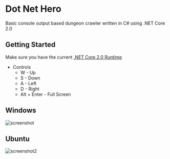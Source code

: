 # Dot Net Hero

Basic console output based dungeon crawler written in C# using .NET Core 2.0
  
## Getting Started

Make sure you have the current [.NET Core 2.0 Runtime](https://www.microsoft.com/net/download/windows "Microsoft .NET Downloads")

* Controls
    * W - Up
    * S - Down
    * A - Left
    * D - Right
    * Alt + Enter - Full Screen
    
        
## Windows
![screenshot]

## Ubuntu
![screenshot2]

[screenshot]: https://image.prntscr.com/image/2aWen4iPTJ6__5w_vvH1sA.png
[screenshot2]: https://image.prntscr.com/image/951tS9fNTSq34AFXCV0-BQ.png
